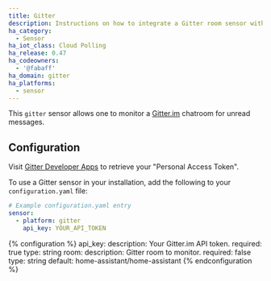 ```yaml
---
title: Gitter
description: Instructions on how to integrate a Gitter room sensor with Home Assistant
ha_category:
  - Sensor
ha_iot_class: Cloud Polling
ha_release: 0.47
ha_codeowners:
  - '@fabaff'
ha_domain: gitter
ha_platforms:
  - sensor
---
```


This `gitter` sensor allows one to monitor a [Gitter.im](https://gitter.im) chatroom for unread messages.

## Configuration

Visit [Gitter Developer Apps](https://developer.gitter.im/apps) to retrieve your "Personal Access Token".

To use a Gitter sensor in your installation, add the following to your `configuration.yaml` file:

```yaml
# Example configuration.yaml entry
sensor:
  - platform: gitter
    api_key: YOUR_API_TOKEN
```

{% configuration %}
api_key:
  description: Your Gitter.im API token.
  required: true
  type: string
room:
  description: Gitter room to monitor.
  required: false
  type: string
  default: home-assistant/home-assistant
{% endconfiguration %}
